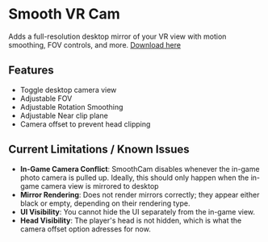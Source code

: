 # Smooth VR Cam

Adds a full-resolution desktop mirror of your VR view with motion smoothing, FOV controls, and more.
[Download here](https://github.com/RadioArtz/V-TOLs-CVR-Mods/releases/tag/download)

## Features
- Toggle desktop camera view
- Adjustable FOV 
- Adjustable Rotation Smoothing
- Adjustable Near clip plane 
- Camera offset to prevent head clipping

## Current Limitations / Known Issues 
- **In-Game Camera Conflict**: SmoothCam disables whenever the in-game photo camera is pulled up. Ideally, this should only happen when the in-game camera view is mirrored to desktop
- **Mirror Rendering**: Does not render mirrors correctly; they appear either black or empty, depending on their rendering type.
- **UI Visibility**: You cannot hide the UI separately from the in-game view.
- **Head Visibility**: The player's head is not hidden, which is what  the camera offset option adresses for now.
